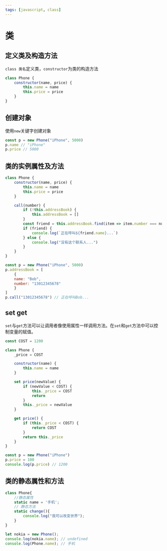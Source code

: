 ```yaml
---
tags: [javascript, class]
---
```

# 类

## 定义类及构造方法

`class 类名`定义类，`constructor`为类的构造方法

```javascript
class Phone {
	constructor(name, price) {
		this.name = name
		this.price = price
	}
}
```

## 创建对象

使用`new`关键字创建对象

```javascript
const p = new Phone("iPhone", 5000)
p.name // "iPhone"
p.price // 5000
```

## 类的实例属性及方法

```javascript
class Phone {
	constructor(name, price) {
		this.name = name
		this.price = price
	}

	call(number) {
		if (!this.addressBook) {
			this.addressBook = []
		}
		const friend = this.addressBook.find(item => item.number === number)
		if (friend) {
			console.log(`正在呼叫${friend.name}...`)
		} else {
			console.log("没有这个联系人...")
		}
	}
}

const p = new Phone("iPhone", 5000)
p.addressBook = [
	{
	name: "Bob",
	number: "13012345678"
	}
]
p.call("13012345678") // 正在呼叫Bob...
```

## set get

`set`与`get`方法可以让调用者像使用属性一样调用方法。在`set`和`get`方法中可以控制变量的赋值。

```javascript
const COST = 1200

class Phone {
	_price = COST

	constructor(name) {
		this.name = name
	}

	set price(newValue) {
		if (newValue < COST) {
			this._price = COST
			return
		}
		this._price = newValue
	}

	get price() {
		if (this._price < COST) {
			return COST
		}
		return this._price
	}
}

const p = new Phone("iPhone")
p.price = 100
console.log(p.price) // 1200
```

## 类的静态属性和方法

```javascript
class Phone{
	//静态属性
	static name = '手机';
	// 静态方法
	static change(){
		console.log("我可以改变世界");
	}
}

let nokia = new Phone();
console.log(nokia.name); // undefined
console.log(Phone.name); // 手机
```







